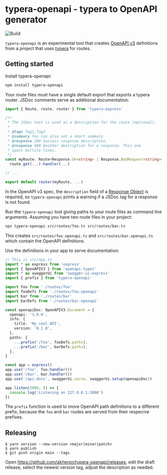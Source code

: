 # typera-openapi - typera to OpenAPI generator

![Build](https://github.com/akheron/typera-openapi/workflows/tests/badge.svg)

`typera-openapi` is an experimental tool that creates [OpenAPI v3] definitions
from a project that uses [typera] for routes.

## Getting started

Install typera-openapi:

```sh
npm install typera-openapi
```

Your route files must have a single default export that exports a typera router.
JSDoc comments serve as additional documentation:

```typescript
import { Route, route, router } from 'typera-express'

/**
 * The JSDoc text is used as a description for the route (optional).
 *
 * @tags Tag1,Tag2
 * @summary You can also set a short summary
 * @response 200 Success response description.
 * @response 400 Another description for a response. This one
 * spans multile lines.
 */
const myRoute: Route<Response.Ok<string> | Response.BadRequest<string>> =
  route.get(...).handler(...)

// ...

export default router(myRoute, ...)
```

In the OpenAPI v3 spec, the `description` field of a
[Response Object](https://github.com/OAI/OpenAPI-Specification/blob/master/versions/3.0.3.md#responseObject)
is required, so `typera-openapi` prints a warning if a JSDoc tag for a response
is not found.

Run the `typera-openapi` tool giving paths to your route files as command line
arguments. Assuming you have two route files in your project:

```sh
npx typera-openapi src/routes/foo.ts src/routes/bar.ts
```

This creates `src/routes/foo.openapi.ts` and `src/routes/bar.openapi.ts` which
contain the OpenAPI definitions.

Use the definitions in your app to serve documentation:

```typescript
// This is src/app.ts
import * as express from 'express'
import { OpenAPIV3 } from 'openapi-types'
import * as swaggerUi from 'swagger-ui-express'
import { prefix } from 'typera-openapi'

import foo from './routes/foo'
import fooDefs from './routes/foo.openapi'
import bar from './routes/bar'
import barDefs from './routes/bar.openapi'

const openapiDoc: OpenAPIV3.Document = {
  openapi: '3.0.0',
  info: {
    title: 'My cool API',
    version: '0.1.0',
  },
  paths: {
    ...prefix('/foo', fooDefs.paths),
    ...prefix('/bar', barDefs.paths),
  },
}

const app = express()
app.use('/foo', foo.handler())
app.use('/bar', bar.handler())
app.use('/api-docs', swaggerUi.serve, swaggerUi.setup(openapiDoc))

app.listen(3000, () => {
  console.log('Listening on 127.0.0.1:3000')
})
```

The `prefix` function is used to move OpenAPI path definitions to a different
prefix, because the `foo` and `bar` routes are served from their respecive
prefixes.

## Releasing

```
$ yarn version --new-version <major|minor|patch>
$ yarn publish
$ git push origin main --tags
```

Open https://github.com/akheron/typera-openapi/releases, edit the draft release,
select the newest version tag, adjust the description as needed.

[openapi v3]: https://swagger.io/specification/
[typera]: https://github.com/akheron/typera
